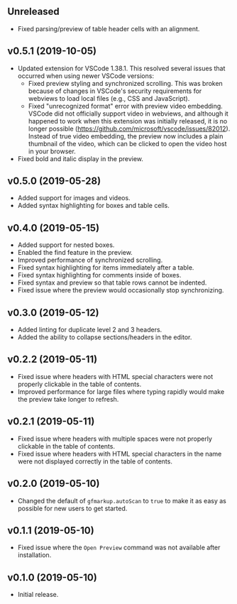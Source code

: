 ## Unreleased

* Fixed parsing/preview of table header cells with an alignment.

## v0.5.1 (2019-10-05)

* Updated extension for VSCode 1.38.1. This resolved several issues
  that occurred when using newer VSCode versions:
  * Fixed preview styling and synchronized scrolling. This was broken because
    of changes in VSCode's security requirements for webviews to load local
    files (e.g., CSS and JavaScript).
  * Fixed "unrecognized format" error with preview video embedding. VSCode did
    not officially support video in webviews, and although it happened to work
    when this extension was initially released, it is no longer possible
    (https://github.com/microsoft/vscode/issues/82012).
    Instead of true video embedding, the preview now includes a plain thumbnail
    of the video, which can be clicked to open the video host in your browser.
* Fixed bold and italic display in the preview.

## v0.5.0 (2019-05-28)

* Added support for images and videos.
* Added syntax highlighting for boxes and table cells.

## v0.4.0 (2019-05-15)

* Added support for nested boxes.
* Enabled the find feature in the preview.
* Improved performance of synchronized scrolling.
* Fixed syntax highlighting for items immediately after a table.
* Fixed syntax highlighting for comments inside of boxes.
* Fixed syntax and preview so that table rows cannot be indented.
* Fixed issue where the preview would occasionally stop synchronizing.

## v0.3.0 (2019-05-12)

* Added linting for duplicate level 2 and 3 headers.
* Added the ability to collapse sections/headers in the editor.

## v0.2.2 (2019-05-11)

* Fixed issue where headers with HTML special characters were not properly
  clickable in the table of contents.
* Improved performance for large files where typing rapidly would make the
  preview take longer to refresh.

## v0.2.1 (2019-05-11)

* Fixed issue where headers with multiple spaces were not properly clickable
  in the table of contents.
* Fixed issue where headers with HTML special characters in the name were not
  displayed correctly in the table of contents.

## v0.2.0 (2019-05-10)

* Changed the default of `gfmarkup.autoScan` to `true` to make it as easy as
  possible for new users to get started.

## v0.1.1 (2019-05-10)

* Fixed issue where the `Open Preview` command was not available after
  installation.

## v0.1.0 (2019-05-10)

* Initial release.
